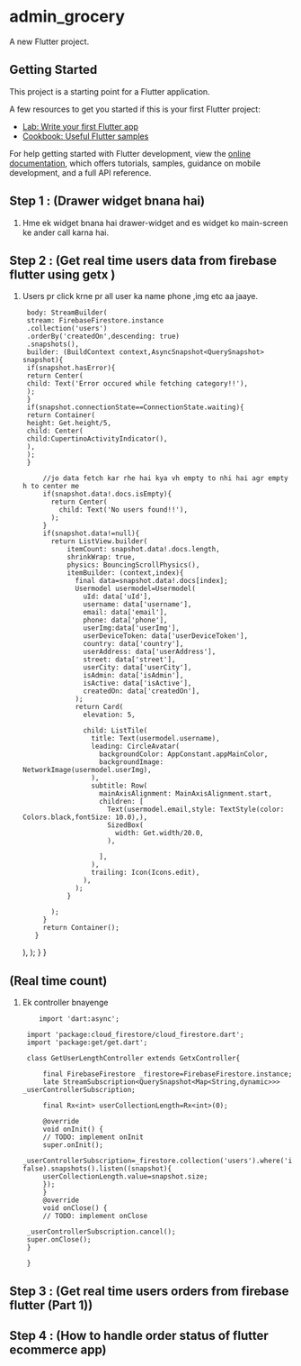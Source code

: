# admin_grocery

A new Flutter project.

## Getting Started

This project is a starting point for a Flutter application.

A few resources to get you started if this is your first Flutter project:

- [Lab: Write your first Flutter app](https://docs.flutter.dev/get-started/codelab)
- [Cookbook: Useful Flutter samples](https://docs.flutter.dev/cookbook)

For help getting started with Flutter development, view the
[online documentation](https://docs.flutter.dev/), which offers tutorials,
samples, guidance on mobile development, and a full API reference.

Step 1 : (Drawer widget bnana hai)
-----------------------------------
1. Hme ek widget bnana hai drawer-widget  and es widget ko main-screen ke ander call karna hai.

Step 2 : (Get real time users data from firebase flutter using getx )
---------------------------------------------------------------------
1. Users pr click krne pr all user ka name phone ,img etc aa jaaye.
        
        
        body: StreamBuilder(
        stream: FirebaseFirestore.instance
        .collection('users')
        .orderBy('createdOn',descending: true)
        .snapshots(),
        builder: (BuildContext context,AsyncSnapshot<QuerySnapshot> snapshot){
        if(snapshot.hasError){
        return Center(
        child: Text('Error occured while fetching category!!'),
        );
        }
        if(snapshot.connectionState==ConnectionState.waiting){
        return Container(
        height: Get.height/5,
        child: Center(
        child:CupertinoActivityIndicator(),
        ),
        );
        }

            //jo data fetch kar rhe hai kya vh empty to nhi hai agr empty h to center me
            if(snapshot.data!.docs.isEmpty){
              return Center(
                child: Text('No users found!!'),
              );
            }
            if(snapshot.data!=null){
              return ListView.builder(
                  itemCount: snapshot.data!.docs.length,
                  shrinkWrap: true,
                  physics: BouncingScrollPhysics(),
                  itemBuilder: (context,index){
                    final data=snapshot.data!.docs[index];
                    Usermodel usermodel=Usermodel(
                      uId: data['uId'],
                      username: data['username'],
                      email: data['email'],
                      phone: data['phone'],
                      userImg:data['userImg'],
                      userDeviceToken: data['userDeviceToken'],
                      country: data['country'],
                      userAddress: data['userAddress'],
                      street: data['street'],
                      userCity: data['userCity'],
                      isAdmin: data['isAdmin'],
                      isActive: data['isActive'],
                      createdOn: data['createdOn'],
                    );
                    return Card(
                      elevation: 5,

                      child: ListTile(
                        title: Text(usermodel.username),
                        leading: CircleAvatar(
                          backgroundColor: AppConstant.appMainColor,
                          backgroundImage: NetworkImage(usermodel.userImg),
                        ),
                        subtitle: Row(
                          mainAxisAlignment: MainAxisAlignment.start,
                          children: [
                            Text(usermodel.email,style: TextStyle(color: Colors.black,fontSize: 10.0),),
                            SizedBox(
                              width: Get.width/20.0,
                            ),

                          ],
                        ),
                        trailing: Icon(Icons.edit),
                      ),
                    );
                  }

              );
            }
            return Container();
          }
      ),
    );
    }
    }


(Real time count)
----------------
1. Ek controller bnayenge

           import 'dart:async';
        
        import 'package:cloud_firestore/cloud_firestore.dart';
        import 'package:get/get.dart';
        
        class GetUserLengthController extends GetxController{

            final FirebaseFirestore _firestore=FirebaseFirestore.instance;
            late StreamSubscription<QuerySnapshot<Map<String,dynamic>>> _userControllerSubscription;
        
            final Rx<int> userCollectionLength=Rx<int>(0);
        
            @override
            void onInit() {
            // TODO: implement onInit
            super.onInit();
            _userControllerSubscription=_firestore.collection('users').where('isAdmin',isEqualTo: false).snapshots().listen((snapshot){
            userCollectionLength.value=snapshot.size;
            });
            }
            @override
            void onClose() {
            // TODO: implement onClose
            
        _userControllerSubscription.cancel();
        super.onClose();
        }
        
        }

Step 3 : (Get real time users orders from firebase flutter (Part 1))
-----------------------------------------------------------------------
Step 4 : (How to handle order status of flutter ecommerce app)
---------------------------------------------------------------